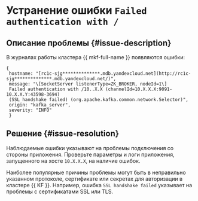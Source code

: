 # Устранение ошибки `Failed authentication with /`


## Описание проблемы {#issue-description}

В журналах работы кластера {{ mkf-full-name }} появляются ошибки:

```
{
 hostname: "[rc1c-sjg**************.mdb.yandexcloud.net](http://rc1c-sjg**************.mdb.yandexcloud.net/)",
 message: "\[SocketServer listenerType=ZK_BROKER, nodeId=1\] 
 Failed authentication with /10..X.X (channelId=10.X.X.X:9091-10.X.X.Y:43598-3694) 
 (SSL handshake failed) (org.apache.kafka.common.network.Selector)",
 origin: "kafka_server",
 severity: "INFO"
 }
```

## Решение {#issue-resolution}

Наблюдаемые ошибки указывают на проблемы подключения со стороны приложения. Проверьте параметры и логи приложения, запущенного на хосте `10.Х.Х.Х`, на наличие ошибок.

Наиболее популярные причины проблемы могут быть в неправильно указанном протоколе, сертификате или секретах для авторизации в кластере {{ KF }}. Например, ошибка `SSL handshake failed` указывает на проблемы с сертификатами SSL или TLS.
